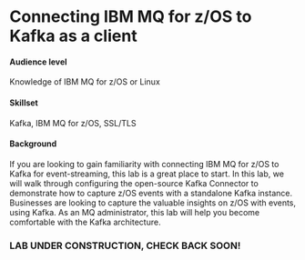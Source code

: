 # Connecting IBM MQ for z/OS to Kafka as a client

#### **Audience level**
Knowledge of IBM MQ for z/OS or Linux
#### **Skillset**
Kafka, IBM MQ for z/OS, SSL/TLS

#### **Background**

If you are looking to gain familiarity with connecting IBM MQ for z/OS to Kafka for event-streaming, this lab is a great place to start. In this lab, we will walk through configuring the open-source Kafka Connector to demonstrate how to capture z/OS events with a standalone Kafka instance. Businesses are looking to capture the valuable insights on z/OS with events, using Kafka. As an MQ administrator, this lab will help you become comfortable with the Kafka architecture.

### LAB UNDER CONSTRUCTION, CHECK BACK SOON!